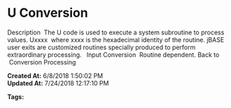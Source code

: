 # U Conversion

Description  The U code is used to execute a system subroutine to process values. Uxxxx  where xxxx is the hexadecimal identity of the routine. jBASE user exits are customized routines specially produced to perform extraordinary processing.   Input Conversion  Routine dependent. Back to  Conversion Processing  

**Created At:** 6/8/2018 1:50:02 PM  
**Updated At:** 7/24/2018 12:17:10 PM  

**Tags:**
<badge text='jql' vertical='middle' />
<badge text='conversion processing' vertical='middle' />
